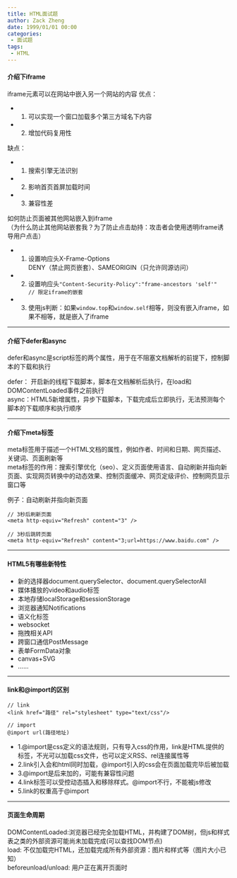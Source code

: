 ```yaml
---
title: HTML面试题
author: Zack Zheng
date: 1999/01/01 00:00
categories:
 - 面试题
tags:
 - HTML
---
```


#### 介绍下iframe
iframe元素可以在网站中嵌入另一个网站的内容
优点：  
+ 1. 可以实现一个窗口加载多个第三方域名下内容    
+ 2. 增加代码复用性   

缺点：  
+ 1. 搜索引擎无法识别  
+ 2. 影响首页首屏加载时间   
+ 3. 兼容性差    

如何防止页面被其他网站嵌入到iframe   
（为什么防止其他网站嵌套我？为了防止点击劫持：攻击者会使用透明iframe诱导用户点击）

+ 1. 设置响应头X-Frame-Options   
DENY（禁止网页嵌套）、SAMEORIGIN（只允许同源访问）     
+ 2. 设置响应头`"Content-Security-Policy":"frame-ancestors 'self'"  // 限定iframe的嵌套`  
+ 3. 使用js判断：如果`window.top`和`window.self`相等，则没有嵌入iframe，如果不相等，就是嵌入了iframe 

--------------

#### 介绍下defer和async   

defer和async是script标签的两个属性，用于在不阻塞文档解析的前提下，控制脚本的下载和执行     

defer： 开启新的线程下载脚本，脚本在文档解析后执行，在load和DOMContentLoaded事件之前执行    
async：HTML5新增属性，异步下载脚本，下载完成后立即执行，无法预测每个脚本的下载顺序和执行顺序    


--------------------


#### 介绍下meta标签   

meta标签用于描述一个HTML文档的属性，例如作者、时间和日期、网页描述、关键词、页面刷新等    
meta标签的作用：搜索引擎优化（seo）、定义页面使用语言、自动刷新并指向新页面、实现网页转换中的动态效果、控制页面缓冲、网页定级评价、控制网页显示窗口等     

例子：自动刷新并指向新页面     
```
// 3秒后刷新页面
<meta http-equiv="Refresh" content="3" />

// 3秒后跳转页面
<meta http-equiv="Refresh" content="3;url=https://www.baidu.com" />

```


--------------------------

#### HTML5有哪些新特性

+ 新的选择器document.querySelector、document.querySelectorAll   
+ 媒体播放的video和audio标签   
+ 本地存储localStorage和sessionStorage   
+ 浏览器通知Notifications   
+ 语义化标签  
+ websocket  
+ 拖拽相关API  
+ 跨窗口通信PostMessage  
+ 表单FormData对象  
+ canvas+SVG   
+ ......

-------------------------------

#### link和@import的区别 

```
// link
<link href="路径" rel="stylesheet" type="text/css"/>

// import
@import url(路径地址)
```

+ 1.@import是css定义的语法规则，只有导入css的作用，link是HTML提供的标签，不光可以加载css文件，也可以定义RSS、rel连接属性等        
+ 2.link引入会和html同时加载，@import引入的css会在页面加载完毕后被加载   
+ 3.@import是后来加的，可能有兼容性问题   
+ 4.link标签可以受控动态插入和移除样式。@import不行，不能被js修改    
+ 5.link的权重高于@import

--------------------------------

#### 页面生命周期

DOMContentLoaded:浏览器已经完全加载HTML，并构建了DOM树，但js和样式表之类的外部资源可能尚未加载完成(可以查找DOM节点)    
load: 不仅加载完HTML，还加载完成所有外部资源：图片和样式等（图片大小已知）     
beforeunload/unload: 用户正在离开页面时   

